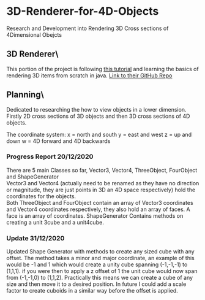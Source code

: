 # 3D-Renderer-for-4D-Objects
Research and Development into Rendering 3D Cross sections of 4Dimensional Obejcts

## 3D Renderer\
This portion of the project is following [this tutorial](https://www.youtube.com/watch?v=gnT6YC5Nf70&list=PLsRmsZm0xMNogPyRn6gNWq4OM5j22FkAU&index=1) 
and learning the basics of rendering 3D items from scratch in java.
[Link to their GitHub Repo](https://github.com/javatutorials101/Tutorials)

## Planning\
Dedicated to researching the how to view objects in a lower dimension. 
Firstly 2D cross sections of 3D objects and then 3D cross sections of 4D objects.

The coordinate system:
x = north and south
y = east and west
z = up and down
w = 4D forward and 4D backwards

### Progress Report 20/12/2020 
There are 5 main Classes so far, Vector3, Vector4, ThreeObject, FourObject and ShapeGenerator  
Vector3 and Vector4 (actually need to be renamed as they have no direction or magnitude, they are just points in 3D an 4D space respectively) hold the coordinates for the objects.  
Both ThreeObject and FourObject contain an array of Vector3 coordinates and Vector4 coordinates respectively, they also hold an array of faces. A face is an array of coordinates.
ShapeGenerator Contains methods on creating a unit 3cube and a unit4cube.

### Update 31/12/2020
Updated Shape Generator with methods to create any sized cube with any offset. The method takes a minor and major coordinate, an example of this would be -1 and 1 which would create
a unity cube spanning (-1,-1,-1) to (1,1,1). if you were then to apply a z offset of 1 the unit cube would now span from (-1,-1,0) to (1,1,2). Practically this means we can create a
cube of any size and then move it to a desired position. In future I could add a scale factor to create cuboids in a similar way before the offset is applied.
